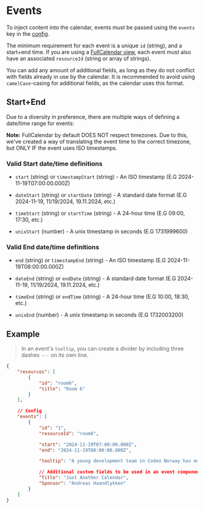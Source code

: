 # Events
To inject content into the calendar, events must be passed using the `events` key in the [config](./init.md#events-array).

The minimum requirement for each event is a unique `id` (string), and a start+end time.
If you are using a [FullCalendar view](./init.md#view-string), each event must also have
an associated `resourceId` (string or array of strings).

You can add any amount of additional fields, as long as they do not conflict with fields
already in use by the calendar. It is recommended to avoid using `camelCase`-casing for
additional fields, as the calendar uses this format. 

## Start+End
Due to a diversity in preference, there are multiple ways of defining a date/time range for events:

**Note:** FullCalendar by default DOES NOT respect timezones. Due to this, we've created a way
of translating the event time to the correct timezone, but ONLY IF the event uses
ISO timestamps.

### Valid Start date/time definitions
- `start` (string) or `timestampStart` (string) - An ISO timestamp (E.G 2024-11-19T07:00:00.000Z)

- `dateStart` (string) or `startDate` (string) - A standard date format (E.G 2024-11-19, 11/19/2024, 19.11.2024, etc.)
- `timeStart` (string) or `startTime` (string) - A 24-hour time (E.G 09:00, 17:30, etc.)
- `unixStart` (number) - A unix timestamp in seconds (E.G 1731999600)

### Valid End date/time definitions
- `end` (string) or `timestampEnd` (string) - An ISO timestamp (E.G 2024-11-19T08:00:00.000Z)

- `dateEnd` (string) or `endDate` (string) - A standard date format (E.G 2024-11-19, 11/19/2024, 19.11.2024, etc.)
- `timeEnd` (string) or `endTime` (string) - A 24-hour time (E.G 10:00, 18:30, etc.)
- `unixEnd` (number) - A unix timestamp in seconds (E.G 1732003200)

## Example

> In an event's `tooltip`, you can create a divider by including three dashes `---` on its own line.

```json
{
    "resources": [
        {
            "id": "room6",
            "title": "Room 6"
        }
    ],

    // Config
    "events": [
        {
            "id": "1",
            "resourceId": "room6",

            "start": "2024-11-19T07:00:00.000Z",
            "end": "2024-11-19T08:00:00.000Z",

            "tooltip": "A young development team in Codeo Norway has made a developer friendly calendar component for FileMaker Developers in JavaScript (TypeScript) using React.",

            // Additional custom fields to be used in an event component
            "Title": "Just Another Calendar",
            "Sponsor": "Andreas Haandlykken"
        }
    ]
}
```